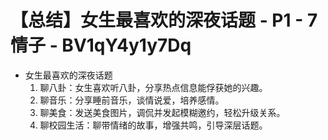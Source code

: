 # 【总结】女生最喜欢的深夜话题 - P1 - 7情子 - BV1qY4y1y7Dq

-   女生最喜欢的深夜话题
    1.  聊八卦：女生喜欢听八卦，分享热点信息能俘获她的兴趣。
    2.  聊音乐：分享睡前音乐，谈情说爱，培养感情。
    3.  聊美食：发送美食图片，调侃并发起模糊邀约，轻松升级关系。
    4.  聊校园生活：聊带情绪的故事，增强共鸣，引导深层话题。